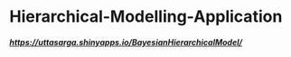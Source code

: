 # Hierarchical-Modelling-Application



##### https://uttasarga.shinyapps.io/BayesianHierarchicalModel/
